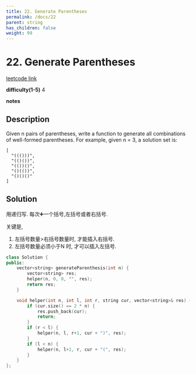```yaml
---
title: 22. Generate Parentheses
permalink: /docs/22
parent: string
has_children: false
weight: 99
---
```

# 22. Generate Parentheses
[leetcode link](https://leetcode.com/problems/generate-parentheses/)

**difficulty(1-5)** 
4

**notes**   


## Description
Given n pairs of parentheses, write a function to generate all combinations of well-formed parentheses.
For example, given n = 3, a solution set is:
```
[
  "((()))",
  "(()())",
  "(())()",
  "()(())",
  "()()()"
]
```

## Solution
用递归写. 每次➕一个括号,左括号或者右括号.

关键是,

1. 左括号数量>右括号数量时, 才能插入右括号.
2. 左括号数量必须小于N 时, 才可以插入左括号.

```c++
class Solution {
public:
    vector<string> generateParenthesis(int n) {
        vector<string> res;
        helper(n, 0, 0, "", res);
        return res;
    }

    void helper(int n, int l, int r, string cur, vector<string>& res) {
        if (cur.size() == 2 * n) {
            res.push_back(cur);
            return;
        }
        if (r < l) {
            helper(n, l, r+1, cur + ")", res);
        }
        if (l < n) {
            helper(n, l+1, r, cur + "(", res);
        }
    }
};

```
<!-- 
Default label
{: .label }

Blue label
{: .label .label-blue }

Stable
{: .label .label-green }

New release
{: .label .label-purple }

Coming soon
{: .label .label-yellow }

Deprecated
{: .label .label-red } -->
